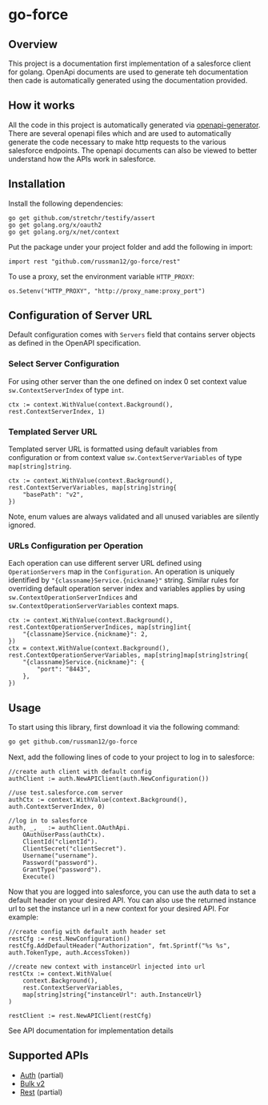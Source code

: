 # go-force

## Overview
This project is a documentation first implementation of a salesforce client for golang. OpenApi documents are used to generate teh documentation then cade is automatically generated using the documentation provided.

## How it works
All the code in this project is automatically generated via [openapi-generator](https://github.com/OpenAPITools/openapi-generator).
There are several openapi files which and are used to automatically generate the code necessary to make http requests to the various salesforce endpoints. The openapi documents can also be viewed to better understand how the APIs work in salesforce.

## Installation

Install the following dependencies:

```shell
go get github.com/stretchr/testify/assert
go get golang.org/x/oauth2
go get golang.org/x/net/context
```

Put the package under your project folder and add the following in import:

```golang
import rest "github.com/russman12/go-force/rest"
```

To use a proxy, set the environment variable `HTTP_PROXY`:

```golang
os.Setenv("HTTP_PROXY", "http://proxy_name:proxy_port")
```

## Configuration of Server URL

Default configuration comes with `Servers` field that contains server objects as defined in the OpenAPI specification.

### Select Server Configuration

For using other server than the one defined on index 0 set context value `sw.ContextServerIndex` of type `int`.

```golang
ctx := context.WithValue(context.Background(), rest.ContextServerIndex, 1)
```

### Templated Server URL

Templated server URL is formatted using default variables from configuration or from context value `sw.ContextServerVariables` of type `map[string]string`.

```golang
ctx := context.WithValue(context.Background(), rest.ContextServerVariables, map[string]string{
	"basePath": "v2",
})
```

Note, enum values are always validated and all unused variables are silently ignored.

### URLs Configuration per Operation

Each operation can use different server URL defined using `OperationServers` map in the `Configuration`.
An operation is uniquely identified by `"{classname}Service.{nickname}"` string.
Similar rules for overriding default operation server index and variables applies by using `sw.ContextOperationServerIndices` and `sw.ContextOperationServerVariables` context maps.

```golang
ctx := context.WithValue(context.Background(), rest.ContextOperationServerIndices, map[string]int{
	"{classname}Service.{nickname}": 2,
})
ctx = context.WithValue(context.Background(), rest.ContextOperationServerVariables, map[string]map[string]string{
	"{classname}Service.{nickname}": {
		"port": "8443",
	},
})
```

## Usage
To start using this library, first download it via the following command:

```bash
go get github.com/russman12/go-force
```

Next, add the following lines of code to your project to log in to salesforce:

```golang
//create auth client with default config
authClient := auth.NewAPIClient(auth.NewConfiguration())

//use test.salesforce.com server
authCtx := context.WithValue(context.Background(), auth.ContextServerIndex, 0)

//log in to salesforce
auth, _, _ := authClient.OAuthApi.
	OAuthUserPass(authCtx).
	ClientId("clientId").
	ClientSecret("clientSecret").
	Username("username").
	Password("password").
	GrantType("password").
	Execute()
```

Now that you are logged into salesforce, you can use the auth data to set a default header on your desired API. You can also use the returned instance url to set the instance url in a new context for your desired API. For example:

```golang
//create config with default auth header set
restCfg := rest.NewConfiguration()
restCfg.AddDefaultHeader("Authorization", fmt.Sprintf("%s %s", auth.TokenType, auth.AccessToken))

//create new context with instanceUrl injected into url
restCtx := context.WithValue(
	context.Background(),
	rest.ContextServerVariables,
	map[string]string{"instanceUrl": auth.InstanceUrl}
)

restClient := rest.NewAPIClient(restCfg)
```

See API documentation for implementation details

## Supported APIs
* [Auth](pkg/auth/README.md) (partial)
* [Bulk v2](pkg/bulkv2/README.md)
* [Rest](pkg/rest/README.md) (partial)
